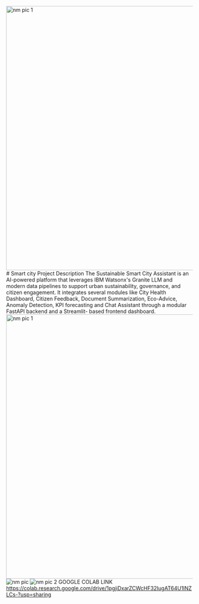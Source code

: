 <img width="1882" height="712" alt="nm pic 1" src="https://github.com/user-attachments/assets/36d8cf83-dc8f-4ffa-85ed-c34f6dc0c624" /># Smart city
Project Description 
The Sustainable Smart City Assistant is an AI-powered platform that leverages IBM Watsonx's Granite LLM and modern data pipelines to support urban sustainability, governance, and citizen engagement. It integrates several modules like City Health Dashboard, Citizen Feedback, Document Summarization, Eco-Advice, Anomaly Detection, KPI forecasting and Chat Assistant through a modular FastAPI backend and a Streamlit- based frontend dashboard.
<img width="1882" height="712" alt="nm pic 1" src="https://github.com/user-attachments/assets/b4a4e044-75d1-4c4d-90bf-873e66f97d20" />
![nm pic](https://github.com/user-attachments/assets/ad649f6b-e69c-454a-910d-934d269f8eee)
![nm pic 2](https://github.com/user-attachments/assets/cff052af-614c-4cc1-9644-16e620d6fd12)
GOOGLE COLAB LINK
https://colab.research.google.com/drive/1pgjiDxarZCWcHF32IugAT64U1lNZLCs-?usp=sharing
